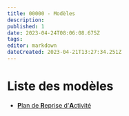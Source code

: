 ```yaml
---
title: 00000 - Modèles
description: 
published: 1
date: 2023-04-24T08:06:08.675Z
tags: 
editor: markdown
dateCreated: 2023-04-21T13:27:34.251Z
---
```


# Liste des modèles

- [**P**lan de **R**eprise d'**A**ctivité](/CLIENTS/Modèles/PRA)